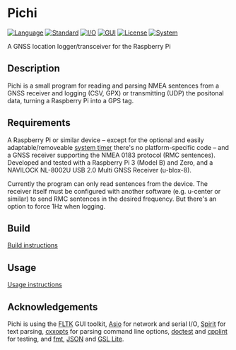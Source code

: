 # Pichi
[![Language](https://img.shields.io/badge/Language-C%2B%2B-blue.svg)](https://isocpp.org/)
[![Standard](https://img.shields.io/badge/C%2B%2B-14-blue.svg)](https://en.wikipedia.org/wiki/C%2B%2B#Standardization)
[![I/O](https://img.shields.io/badge/I%2FO-Asio-blue.svg)](http://think-async.com/)
[![GUI](https://img.shields.io/badge/GUI-FLTK-blue.svg)](http://www.fltk.org/)
[![License](https://img.shields.io/badge/License-MIT-lightgrey.svg)](https://opensource.org/licenses/MIT)
[![System](https://img.shields.io/badge/System-Raspberry%20Pi-bc1142.svg)](https://www.raspberrypi.org/)

A GNSS location logger/transceiver for the Raspberry Pi

Description
---
Pichi is a small program for reading and parsing NMEA sentences from a GNSS receiver and logging (CSV, GPX) or transmitting (UDP) the positonal data, turning a Raspberry Pi into a GPS tag.

Requirements
---
A Raspberry Pi or similar device – except for the optional and easily adaptable/removeable [system timer](src/timer.h) there's no platform-specific code – and a GNSS receiver supporting the NMEA 0183 protocol (RMC sentences). Developed and tested with a Raspberry Pi 3 (Model B) and Zero, and a NAVILOCK NL-8002U USB 2.0 Multi GNSS Receiver (u-blox-8).

Currently the program can only read sentences from the device. The receiver itself must be configured with another software (e.g. u-center or similar) to send RMC sentences in the desired frequency. But there's an option to force 1Hz when logging.

Build
---
[Build instructions](/README_BUILD.md)

Usage
---
[Usage instructions](/README_USAGE.md)

Acknowledgements
---
Pichi is using the [FLTK](http://www.fltk.org) GUI toolkit, [Asio](http://think-async.com/) for network and serial I/O, [Spirit](http://boost-spirit.com) for text parsing, [cxxopts](https://github.com/jarro2783/cxxopts) for parsing command line options, [doctest](https://github.com/onqtam/doctest) and [cpplint](https://github.com/google/styleguide/tree/gh-pages/cpplint) for testing, and [fmt](https://github.com/fmtlib/fmt), [JSON](https://github.com/nlohmann/json) and [GSL Lite](https://github.com/martinmoene/gsl-lite).
